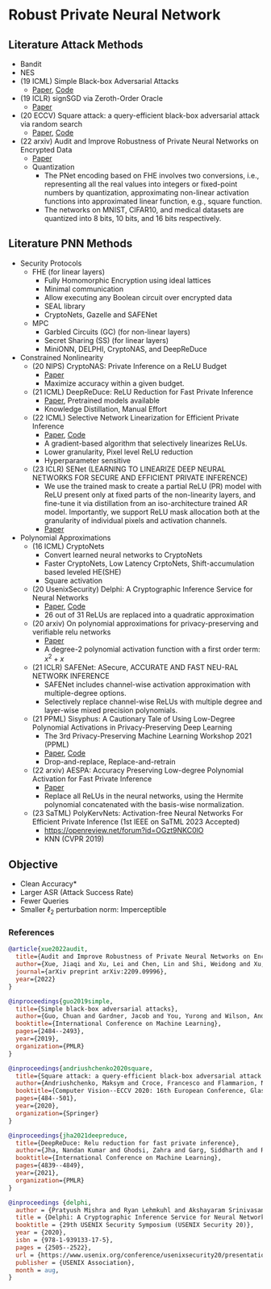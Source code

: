 # Robust Private Neural Network

## Literature Attack Methods
- Bandit
- NES
- (19 ICML) Simple Black-box Adversarial Attacks
  - [Paper](https://arxiv.org/abs/1905.07121), [Code](https://github.com/cg563/simple-blackbox-attack)
- (19 ICLR) signSGD via Zeroth-Order Oracle
  - [Paper](https://openreview.net/forum?id=BJe-DsC5Fm)
- (20 ECCV) Square attack: a query-efficient black-box adversarial attack via random search
  - [Paper](https://arxiv.org/abs/1912.00049), [Code](https://github.com/max-andr/square-attack)
- (22 arxiv) Audit and Improve Robustness of Private Neural Networks on Encrypted Data
  - [Paper](https://arxiv.org/abs/2209.09996)
  - Quantization
    - The PNet encoding based on FHE involves two conversions, i.e., representing all the real values into integers or fixed-point numbers by quantization, approximating non-linear activation functions into approximated linear function, e.g., square function.
    - The networks on MNIST, CIFAR10, and medical datasets are quantized into 8 bits, 10 bits, and 16 bits respectively.

## Literature PNN Methods
- Security Protocols
  - FHE (for linear layers)
    - Fully Homomorphic Encryption using ideal lattices
    - Minimal communication
    - Allow executing any Boolean circuit over encrypted data
    - SEAL library
    - CryptoNets, Gazelle and SAFENet
  - MPC
    - Garbled Circuits (GC) (for non-linear layers)
    - Secret Sharing (SS) (for linear layers)
    - MiniONN, DELPHI, CryptoNAS, and DeepReDuce
- Constrained Nonlinearity
  - (20 NIPS) CryptoNAS: Private Inference on a ReLU Budget
    - [Paper](https://arxiv.org/abs/2006.08733)
    - Maximize accuracy within a given budget.
  - (21 ICML) DeepReDuce: ReLU Reduction for Fast Private Inference
    - [Paper](https://arxiv.org/abs/2103.01396), Pretrained models available
    - Knowledge Distillation, Manual Effort
  - (22 ICML) Selective Network Linearization for Efficient Private Inference
    - [Paper](https://proceedings.mlr.press/v162/cho22a.html), [Code](https://github.com/NYU-DICE-Lab/selective_network_linearization)
    - A gradient-based algorithm that selectively linearizes ReLUs.
    - Lower granularity, Pixel level ReLU reduction
    - Hyperparameter sensitive
  - (23 ICLR) SENet (LEARNING TO LINEARIZE DEEP NEURAL NETWORKS FOR SECURE AND EFFICIENT PRIVATE INFERENCE)
    - We use the trained mask to create a partial ReLU (PR) model with ReLU present only at fixed parts of the non-linearity layers, and fine-tune it via distillation from an iso-architecture trained AR model. Importantly, we support ReLU mask allocation both at the granularity of individual pixels and activation channels.
    - [Paper](https://openreview.net/forum?id=BGF9IeDfmlH)
- Polynomial Approximations
  - (16 ICML) CryptoNets
    - Convert learned neural networks to CryptoNets
    - Faster CryptoNets, Low Latency CrptoNets, Shift-accumulation based leveled HE(SHE)
    - Square activation
  - (20 UsenixSecurity) Delphi: A Cryptographic Inference Service for Neural Networks
    - [Paper](https://www.usenix.org/conference/usenixsecurity20/presentation/mishra), [Code](https://github.com/mc2-project/delphi)
    - 26 out of 31 ReLUs are replaced into a quadratic approximation
  - (20 arxiv) On polynomial approximations for privacy-preserving and verifiable relu networks
    - [Paper](https://arxiv.org/pdf/2011.05530.pdf)
    - A degree-2 polynomial activation function with a first order term: $x^2+x$
  - (21 ICLR) SAFENet: ASecure, ACCURATE AND FAST NEU-RAL NETWORK INFERENCE
    - SAFENet includes channel-wise activation approximation with multiple-degree options.
    - Selectively replace channel-wise ReLUs with multiple degree and layer-wise mixed precision polynomials.
  - (21 PPML) Sisyphus: A Cautionary Tale of Using Low-Degree Polynomial Activations in Privacy-Preserving Deep Learning
    - The 3rd Privacy-Preserving Machine Learning Workshop 2021 (PPML)
    - [Paper](https://arxiv.org/pdf/2107.12342.pdf), [Code](https://github.com/kvgarimella/sisyphus-ppml)
    - Drop-and-replace, Replace-and-retrain
  - (22 arxiv) AESPA: Accuracy Preserving Low-degree Polynomial Activation for Fast Private Inference
    - [Paper](https://arxiv.org/pdf/2201.06699.pdf)
    - Replace all ReLUs in the neural networks, using the Hermite polynomial concatenated with the basis-wise normalization.
  - (23 SaTML) PolyKervNets: Activation-free Neural Networks For Efficient Private Inference (1st IEEE on SaTML 2023 Accepted)
    - https://openreview.net/forum?id=OGzt9NKC0lO
    - KNN (CVPR 2019)

## Objective
- Clean Accuracy*
- Larger ASR (Attack Success Rate)
- Fewer Queries
- Smaller $\ell_2$ perturbation norm: Imperceptible

### References
```bib
@article{xue2022audit,
  title={Audit and Improve Robustness of Private Neural Networks on Encrypted Data},
  author={Xue, Jiaqi and Xu, Lei and Chen, Lin and Shi, Weidong and Xu, Kaidi and Lou, Qian},
  journal={arXiv preprint arXiv:2209.09996},
  year={2022}
}

@inproceedings{guo2019simple,
  title={Simple black-box adversarial attacks},
  author={Guo, Chuan and Gardner, Jacob and You, Yurong and Wilson, Andrew Gordon and Weinberger, Kilian},
  booktitle={International Conference on Machine Learning},
  pages={2484--2493},
  year={2019},
  organization={PMLR}
}

@inproceedings{andriushchenko2020square,
  title={Square attack: a query-efficient black-box adversarial attack via random search},
  author={Andriushchenko, Maksym and Croce, Francesco and Flammarion, Nicolas and Hein, Matthias},
  booktitle={Computer Vision--ECCV 2020: 16th European Conference, Glasgow, UK, August 23--28, 2020, Proceedings, Part XXIII},
  pages={484--501},
  year={2020},
  organization={Springer}
}

@inproceedings{jha2021deepreduce,
  title={DeepReDuce: Relu reduction for fast private inference},
  author={Jha, Nandan Kumar and Ghodsi, Zahra and Garg, Siddharth and Reagen, Brandon},
  booktitle={International Conference on Machine Learning},
  pages={4839--4849},
  year={2021},
  organization={PMLR}
}

@inproceedings {delphi,
  author = {Pratyush Mishra and Ryan Lehmkuhl and Akshayaram Srinivasan and Wenting Zheng and Raluca Ada Popa},
  title = {Delphi: A Cryptographic Inference Service for Neural Networks},
  booktitle = {29th USENIX Security Symposium (USENIX Security 20)},
  year = {2020},
  isbn = {978-1-939133-17-5},
  pages = {2505--2522},
  url = {https://www.usenix.org/conference/usenixsecurity20/presentation/mishra},
  publisher = {USENIX Association},
  month = aug,
}
```
